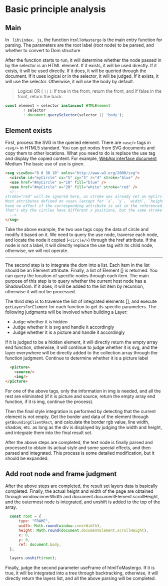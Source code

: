 
# Basic principle analysis

## Main

In ``` lib\index. js```, the function ```htmlToMastergo``` is the main entry function for parsing.
The parameters are the root label (root node) to be parsed, and whether to convert to Dom structure

After the function starts to run, it will determine whether the node passed in by the selector is an HTML element. 
If it exists, it will be used directly. If it exists, it will be used directly. 
If it does, it will be queried through the document. If it uses logical or in the selector, it will be judged.
If it exists, it will use the selector. Otherwise, it will use the body by default.

> Logical OR ( ```||``` ): If true in the front, return the front, and if false in the front, return the back.

```js
const element = selector instanceof HTMLElement
        ? selector
        : document.querySelector(selector || 'body');
```

## Element exists


First, process the SVG in the queried element.
There are ```<use/>``` tags in ```<svg/>``` in HTML5 standard.
You can get nodes from SVG documents and copy them to other locations. 
What you need to do is replace the use tag and display the copied content. 
For example, [WebApi interface document](https://developer.mozilla.org/en-US/docs/Web/SVG/Element/use) Medium
The basic use of use is given.

```html
<svg viewBox="0 0 30 10" xmlns="http://www.w3.org/2000/svg">
  <circle id="myCircle" cx="5" cy="5" r="4" stroke="blue" />
  <use href="#myCircle" x="10" fill="blue" />
  <use href="#myCircle" x="20" fill="white" stroke="red" />
  <!--
stroke="red" will be ignored here, as stroke was already set on myCircle.
Most attributes defined on <use> (except for `x`, `y`, `width`, `height` and `(xlink:)href)`
have no effect if the corresponding attribute is set in the referenced element.
That's why the circles have different x positions, but the same stroke value.
  -->
</svg>
```

Take the above example, the two use tags copy the data of circle and modify it based on it.
We need to query the use node, traverse each node, and locate the node it copied (```<circle/>```) through the href attribute. 
If the node is not a label, it will directly replace the use tag with its child node, otherwise, we will not operate.

---

The second step is to integrate the dom into a list. 
Each item in the list should be an Element attribute. Finally, a list of Element [] is returned. 
You can query the location of specific nodes through each item.
The main purpose of this step is to query whether the current host node has a ShadowDom.
If it does, it will be added to the list item by recursion, otherwise it will not be processed.

The third step is to traverse the list of integrated elements [], 
and execute ```getLayersForElement``` for each function to get its specific parameters.
The following judgments will be involved when building a Layer:

- Judge whether it is hidden
- Judge whether it is svg and handle it accordingly
- Judge whether it is a picture and handle it accordingly

If it is judged to be a hidden element, it will directly return the empty array end function, otherwise, 
it will continue to judge whether it is svg, and the layer everywhere will be directly added to the collection array through the function judgment.
Continue to determine whether it is a picture label

```html
  <picture>
    <source/>
    <img/>
</picture>
```

For one of the above tags, only the information in img is needed, and all the rest are eliminated 
(if it is picture and source, return the empty array end function, if it is img, continue the process).

Then the final style integration is performed by detecting that the current element is not empty.
Get the border and data of the element through ```getBoundingClientRect```, 
and calculate the border rgb value, line width, shadow, etc. as long as the div is displayed by judging the width and height,
and integrate them into the final result set.

After the above steps are completed, 
the text node is finally parsed and processed to obtain its actual style and some special effects, and then parsed and integrated.
This process is some detailed modification, but it should be expanded.

## Add root node and frame judgment

After the above steps are completed,
the result set layers data is basically completed.
Finally, the actual height and width of the page are obtained through window.innerWidth and document.documentElement.scrollHeight, 
and the outermost node is integrated, 
and unshift is added to the top of the array.

```js
  const root = {
      type: "FRAME",
      width: Math.round(window.innerWidth),
      height: Math.round(document.documentElement.scrollHeight),
      x: 0,
      y: 0,
      ref: document.body,
  };

  layers.unshift(root);
```


Finally, judge the second parameter useFrame of htmlToMastergo. 
If it is true, it will be integrated into a tree through backtracking,
otherwise, it will directly return the layers list, and all the above parsing will be completed.





